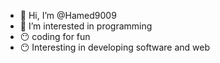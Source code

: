 - 👋 Hi, I’m @Hamed9009
- 👀 I’m interested in programming 
- 😶 coding for fun 
- 😶 Interesting in developing software and web
<!---
Hamed9009/Hamed9009 is a ✨ special ✨ repository because its `README.md` (this file) appears on your GitHub profile.
You can click the Preview link to take a look at your changes.
--->
